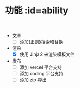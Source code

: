 
# 功能 :id=ability

<br/>

- 文章
  - [ ] 添加(正则)搜索和替换
- 渲染
  - [x] 使用 Jinja2 来渲染模板文件
- 发布
  - [ ] 添加 vercel 平台支持
  - [ ] 添加 coding 平台支持
  - [ ] 添加 zip 导出
